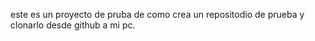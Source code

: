este es un proyecto de pruba de como crea un repositodio de prueba y clonarlo desde github a mi pc.
